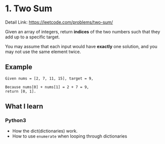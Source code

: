 # 1. Two Sum

Detail Link: https://leetcode.com/problems/two-sum/

Given an array of integers, return **indices** of the two numbers such that they add up to a specific target.

You may assume that each input would have **exactly** one solution, and you may not use the same element twice.

## Example

```info
Given nums = [2, 7, 11, 15], target = 9,

Because nums[0] + nums[1] = 2 + 7 = 9,
return [0, 1].
```

## What I learn

### Python3

- How the dict(dictionaries) work.
- How to use `enumerate` when looping through dictionaries
